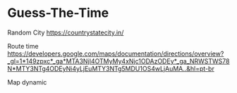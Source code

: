 # Guess-The-Time

Random City https://countrystatecity.in/

Route time https://developers.google.com/maps/documentation/directions/overview?_gl=1*149zpxc*_ga*MTA3NjI4OTMyMy4xNjc1ODAzODEy*_ga_NRWSTWS78N*MTY3NTg4ODEyNi4yLjEuMTY3NTg5MDU1OS4wLjAuMA..&hl=pt-br

Map dynamic
